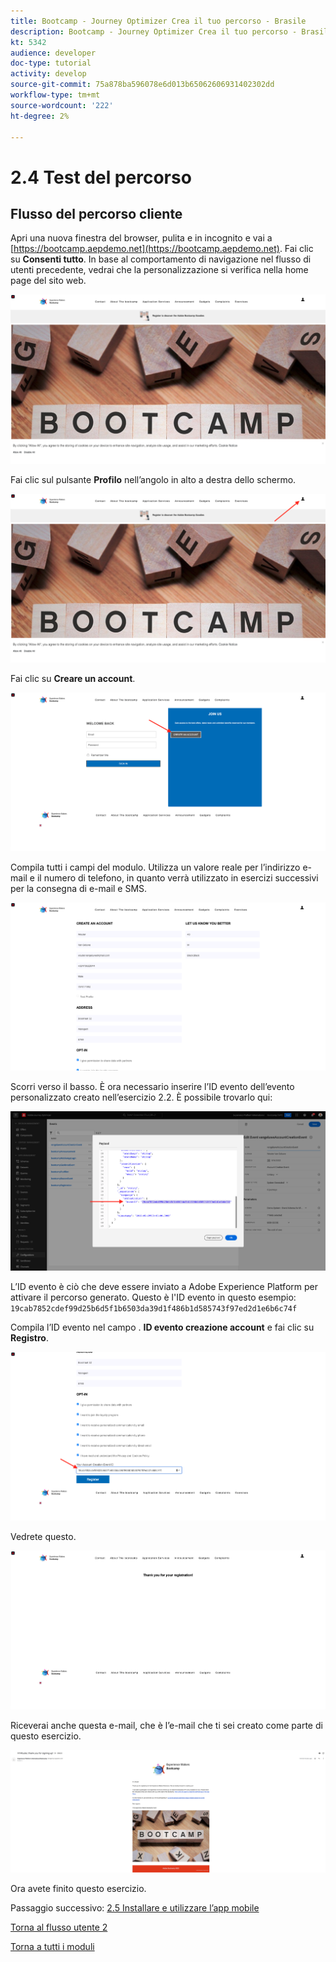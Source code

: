 ```yaml
---
title: Bootcamp - Journey Optimizer Crea il tuo percorso - Brasile
description: Bootcamp - Journey Optimizer Crea il tuo percorso - Brasile
kt: 5342
audience: developer
doc-type: tutorial
activity: develop
source-git-commit: 75a878ba596078e6d013b65062606931402302dd
workflow-type: tm+mt
source-wordcount: '222'
ht-degree: 2%

---
```


# 2.4 Test del percorso

## Flusso del percorso cliente

Apri una nuova finestra del browser, pulita e in incognito e vai a [https://bootcamp.aepdemo.net](https://bootcamp.aepdemo.net). Fai clic su **Consenti tutto**. In base al comportamento di navigazione nel flusso di utenti precedente, vedrai che la personalizzazione si verifica nella home page del sito web.

![DSN](./images/web8a.png)

Fai clic sul pulsante **Profilo** nell’angolo in alto a destra dello schermo.

![Demo](./images/web8b.png)

Fai clic su **Creare un account**.

![Demo](./images/pv5.png)

Compila tutti i campi del modulo. Utilizza un valore reale per l’indirizzo e-mail e il numero di telefono, in quanto verrà utilizzato in esercizi successivi per la consegna di e-mail e SMS.

![Demo](./images/pv7a.png)

Scorri verso il basso. È ora necessario inserire l’ID evento dell’evento personalizzato creato nell’esercizio 2.2. È possibile trovarlo qui:

![ACOP](./images/payloadeventID.png)

L’ID evento è ciò che deve essere inviato a Adobe Experience Platform per attivare il percorso generato. Questo è l&#39;ID evento in questo esempio: `19cab7852cdef99d25b6d5f1b6503da39d1f486b1d585743f97ed2d1e6b6c74f`

Compila l’ID evento nel campo . **ID evento creazione account** e fai clic su **Registro**.

![Demo](./images/pv8a.png)

Vedrete questo.

![Demo](./images/pv9.png)

Riceverai anche questa e-mail, che è l’e-mail che ti sei creato come parte di questo esercizio.

![Demo](./images/pv10a.png)

Ora avete finito questo esercizio.

Passaggio successivo: [2.5 Installare e utilizzare l’app mobile](./ex5.md)

[Torna al flusso utente 2](./uc2.md)

[Torna a tutti i moduli](../../overview.md)
